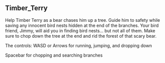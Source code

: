 ## Timber_Terry

Help Timber Terry as a bear chases him up a tree. Guide him to safety while saving any innocent bird nests hidden at the end of the branches. Your bird friend, Jimmy, will aid you in finding bird nests... but not all of them. Make sure to chop down the tree at the end and rid the forest of that scary bear.



The controls:
WASD or Arrows for running, jumping, and dropping down

Spacebar for chopping and searching branches
